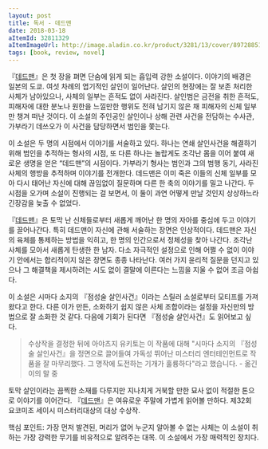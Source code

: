 ```yaml
---
layout: post
title: 독서 - 데드맨
date: 2018-03-18
aItemId: 32811329
aItemImageUrl: http://image.aladin.co.kr/product/3281/13/cover/8972885150_1.jpg
tags: [book, review, novel]
---
```


 『[데드맨](http://www.aladin.co.kr/shop/wproduct.aspx?ItemId=32811329&ttbkey=ttbvdoob0108002&COPYPaper=1)』은 첫 장을 펴면 단숨에 읽게 되는 흡입력 강한 소설이다. 이야기의 배경은 일본의 도쿄. 여섯 차례의 엽기적인 살인이 일어난다. 살인의 현장에는 잘 보존 처리한 사체가 남아있으나, 사체의 일부는 흔적도 없이 사라진다. 살인범은 금전을 취한 흔적도, 피해자에 대한 분노나 원한을 느낄만한 행위도 전혀 남기지 않은 채 피해자의 신체 일부만 챙겨 떠난 것이다. 이 소설의 주인공인 살인이나 상해 관련 사건을 전담하는 수사관, 가부라기 데쓰오가 이 사건을 담당하면서 범인을 쫓는다.

이 소설은 두 명의 시점에서 이야기를 서술하고 있다. 하나는 연쇄 살인사건을 해결하기 위해 범인을 추적하는 형사의 시점, 또 다른 하나는 놀랍게도 조각난 몸을 이어 붙여 새로운 생명을 얻은 “데드맨”의 시점이다. 가부라기 형사는 범인과 그의 범행 동기, 사라진 사체의 행방을 추적하며 이야기를 전개한다. 데드맨은 이미 죽은 이들의 신체 일부를 모아 다시 태어난 자신에 대해 끊임없이 질문하며 다른 한 축의 이야기를 밀고 나간다. 두 시점을 오가며 소설이 진행되는 걸 보면서, 이 둘이 과연 어떻게 만날 것인지 상상하느라 긴장감을 늦출 수 없었다.

『[데드맨](http://www.aladin.co.kr/shop/wproduct.aspx?ItemId=32811329&ttbkey=ttbvdoob0108002&COPYPaper=1)』은 토막 난 신체들로부터 새롭게 깨어난 한 명의 자아를 중심에 두고 이야기를 끌어나간다. 특히 데드맨이 자신에 관해 서술하는 장면은 인상적이다. 데드맨은 자신의 육체를 통제하는 방법을 익히고, 한 명의 인간으로서 정체성을 찾아 나간다. 조각난 사체를 모아서 새롭게 탄생한 한 남자. 다소 자극적인 설정으로 인해 어쩔 수 없이 이야기 안에서는 합리적이지 않은 장면도 종종 나타난다. 여러 가지 윤리적 질문을 던지고 있으나 그 해결책을 제시하려는 시도 없이 결말에 이른다는 느낌을 지울 수 없어 조금 아쉽다.

이 소설은 시마다 소지의 『점성술 살인사건』이라는 스릴러 소설로부터 모티프를 가져왔다고 한다. 다른 이가 만든, 소화하기 쉽지 않은 사체 조합이라는 설정을 자신만의 방법으로 잘 소화한 것 같다. 다음에 기회가 된다면 『점성술 살인사건』도 읽어보고 싶다.

> 수상작을 결정한 뒤에 아야츠지 유키토는 이 작품에 대해 "시마다 소지의 『점성술 살인사건』을 정면으로 끌어들여 가독성 뛰어난 미스터리 엔터테인먼트로 작품을 잘 마무리했다. 그 명작에 도전하는 기개가 훌륭하다"라고 했습니다. - 옮긴이의 말 중

토막 살인이라는 끔찍한 소재를 다루지만 지나치게 거북할 만한 묘사 없이 적절한 톤으로 이야기를 이어간다. 『[데드맨](http://www.aladin.co.kr/shop/wproduct.aspx?ItemId=32811329&ttbkey=ttbvdoob0108002&COPYPaper=1)』은 여유로운 주말에 가볍게 읽어볼 만하다. 제32회 요코미조 세이시 미스터리대상의 대상 수상작.

핵심 포인트: 가장 먼저 발견된, 머리가 없어 누군지 알아볼 수 없는 사체는 이 소설이 취하는 가장 강력한 무기를 비유적으로 알려주는 대목. 이 소설에서 가장 매력적인 장치다.
